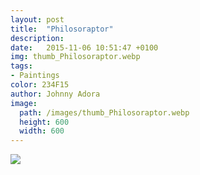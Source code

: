 ```yaml
---
layout: post
title:  "Philosoraptor"
description: 
date:   2015-11-06 10:51:47 +0100
img: thumb_Philosoraptor.webp
tags: 
- Paintings
color: 234F15
author: Johnny Adora
image:
  path: /images/thumb_Philosoraptor.webp
  height: 600
  width: 600
---
```


![]({{site.baseurl}}/images/Philosoraptor.webp)